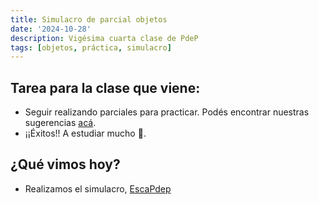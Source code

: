 ```yaml
---
title: Simulacro de parcial objetos
date: '2024-10-28'
description: Vigésima cuarta clase de PdeP
tags: [objetos, práctica, simulacro]
---
```


## Tarea para la clase que viene:
- Seguir realizando parciales para practicar. Podés encontrar nuestras sugerencias [acá](https://pdep-lunes.github.io/bitacora/2024/objetos/clase-22/).
- ¡¡Éxitos!! A estudiar mucho 💪.


## ¿Qué vimos hoy? 
- Realizamos el simulacro, [EscaPdep](https://docs.google.com/document/d/1x-ydlul21vqlgOoECMsc0UtUBUT4xhHRYjk73-v8lOE/edit?tab=t.0#heading=h.hqhx7wiwpd7e)

